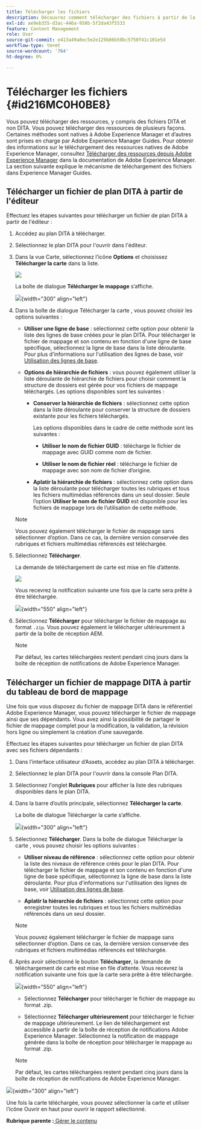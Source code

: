 ```yaml
---
title: Télécharger les fichiers
description: Découvrez comment télécharger des fichiers à partir de la console de mappage DITA dans AEM Guides et exporter un fichier de mappage DITA dans le référentiel AEM.
exl-id: ae9eb355-d3ac-446a-958b-5f2da43f5533
feature: Content Management
role: User
source-git-commit: e413a49a8ec5e2e129b86b50bc5750f41c101e5d
workflow-type: tm+mt
source-wordcount: '764'
ht-degree: 0%

---
```


# Télécharger les fichiers {#id216MC0H0BE8}

Vous pouvez télécharger des ressources, y compris des fichiers DITA et non DITA. Vous pouvez télécharger des ressources de plusieurs façons. Certaines méthodes sont natives à Adobe Experience Manager et d’autres sont prises en charge par Adobe Experience Manager Guides. Pour obtenir des informations sur le téléchargement des ressources natives de Adobe Experience Manager, consultez [Télécharger des ressources depuis Adobe Experience Manager](https://experienceleague.adobe.com/docs/experience-manager-cloud-service/assets/manage/download-assets-from-aem.html) dans la documentation de Adobe Experience Manager. La section suivante explique le mécanisme de téléchargement des fichiers dans Experience Manager Guides.

## Télécharger un fichier de plan DITA à partir de l&#39;éditeur

Effectuez les étapes suivantes pour télécharger un fichier de plan DITA à partir de l&#39;éditeur :

1. Accédez au plan DITA à télécharger.
1. Sélectionnez le plan DITA pour l&#39;ouvrir dans l&#39;éditeur.

1. Dans la vue Carte, sélectionnez l’icône **Options** et choisissez **Télécharger la carte** dans la liste.

   ![](images/download-map-option-editor.png)

   La boîte de dialogue **Télécharger le mappage** s’affiche.

   ![](images/download-map-dialog-new.png){width="300" align="left"}

1. Dans la boîte de dialogue Télécharger la carte , vous pouvez choisir les options suivantes :

   - **Utiliser une ligne de base** : sélectionnez cette option pour obtenir la liste des lignes de base créées pour le plan DITA. Pour télécharger le fichier de mappage et son contenu en fonction d&#39;une ligne de base spécifique, sélectionnez la ligne de base dans la liste déroulante. Pour plus d&#39;informations sur l&#39;utilisation des lignes de base, voir [Utilisation des lignes de base](generate-output-use-baseline-for-publishing.md#).

   - **Options de hiérarchie de fichiers** : vous pouvez également utiliser la liste déroulante de hiérarchie de fichiers pour choisir comment la structure de dossiers est gérée pour vos fichiers de mappage téléchargés. Les options disponibles sont les suivantes :

      - **Conserver la hiérarchie de fichiers** : sélectionnez cette option dans la liste déroulante pour conserver la structure de dossiers existante pour les fichiers téléchargés.

        Les options disponibles dans le cadre de cette méthode sont les suivantes :

         - **Utiliser le nom de fichier GUID** : télécharge le fichier de mappage avec GUID comme nom de fichier.

         - **Utiliser le nom de fichier réel** : télécharge le fichier de mappage avec son nom de fichier d’origine.

      - **Aplatir la hiérarchie de fichiers** : sélectionnez cette option dans la liste déroulante pour télécharger toutes les rubriques et tous les fichiers multimédias référencés dans un seul dossier. Seule l’option **Utiliser le nom de fichier GUID** est disponible pour les fichiers de mappage lors de l’utilisation de cette méthode.

   >[!NOTE]
   >
   > Vous pouvez également télécharger le fichier de mappage sans sélectionner d’option. Dans ce cas, la dernière version conservée des rubriques et fichiers multimédias référencés est téléchargée.

1. Sélectionnez **Télécharger**.

   La demande de téléchargement de carte est mise en file d’attente.

   ![](images/download-map-notification.png)

   Vous recevrez la notification suivante une fois que la carte sera prête à être téléchargée.

   ![](images/download-map-success-message.png){width="550" align="left"}

1. Sélectionnez **Télécharger** pour télécharger le fichier de mappage au format `.zip`. Vous pouvez également le télécharger ultérieurement à partir de la boîte de réception AEM.

   >[!NOTE]
   >
   > Par défaut, les cartes téléchargées restent pendant cinq jours dans la boîte de réception de notifications de Adobe Experience Manager.

## Télécharger un fichier de mappage DITA à partir du tableau de bord de mappage

Une fois que vous disposez du fichier de mappage DITA dans le référentiel Adobe Experience Manager, vous pouvez télécharger le fichier de mappage ainsi que ses dépendants. Vous avez ainsi la possibilité de partager le fichier de mappage complet pour la modification, la validation, la révision hors ligne ou simplement la création d’une sauvegarde.

Effectuez les étapes suivantes pour télécharger un fichier de plan DITA avec ses fichiers dépendants :

1. Dans l’interface utilisateur d’Assets, accédez au plan DITA à télécharger.

1. Sélectionnez le plan DITA pour l&#39;ouvrir dans la console Plan DITA.

1. Sélectionnez l&#39;onglet **Rubriques** pour afficher la liste des rubriques disponibles dans le plan DITA.

1. Dans la barre d’outils principale, sélectionnez **Télécharger la carte**.

   La boîte de dialogue Télécharger la carte s’affiche.

   ![](images/download-map.png){width="300" align="left"}

1. Sélectionnez **Télécharger**. Dans la boîte de dialogue Télécharger la carte , vous pouvez choisir les options suivantes :

   - **Utiliser niveau de référence** : sélectionnez cette option pour obtenir la liste des niveaux de référence créés pour le plan DITA. Pour télécharger le fichier de mappage et son contenu en fonction d&#39;une ligne de base spécifique, sélectionnez la ligne de base dans la liste déroulante. Pour plus d&#39;informations sur l&#39;utilisation des lignes de base, voir [Utilisation des lignes de base](generate-output-use-baseline-for-publishing.md#).

   - **Aplatir la hiérarchie de fichiers** : sélectionnez cette option pour enregistrer toutes les rubriques et tous les fichiers multimédias référencés dans un seul dossier.


   >[!NOTE]
   >
   > Vous pouvez également télécharger le fichier de mappage sans sélectionner d’option. Dans ce cas, la dernière version conservée des rubriques et fichiers multimédias référencés est téléchargée.

1. Après avoir sélectionné le bouton **Télécharger**, la demande de téléchargement de carte est mise en file d’attente. Vous recevrez la notification suivante une fois que la carte sera prête à être téléchargée.

   ![](images/download-map-prompt.png){width="550" align="left"}

   - Sélectionnez **Télécharger** pour télécharger le fichier de mappage au format .zip.

   - Sélectionnez **Télécharger ultérieurement** pour télécharger le fichier de mappage ultérieurement. Le lien de téléchargement est accessible à partir de la boîte de réception de notifications Adobe Experience Manager. Sélectionnez la notification de mappage générée dans la boîte de réception pour télécharger le mappage au format .zip.

   >[!NOTE]
   >
   > Par défaut, les cartes téléchargées restent pendant cinq jours dans la boîte de réception de notifications de Adobe Experience Manager.

![](images/download-map-inbox.png){width="300" align="left"}

Une fois la carte téléchargée, vous pouvez sélectionner la carte et utiliser l’icône Ouvrir en haut pour ouvrir le rapport sélectionné.

**Rubrique parente :**[ Gérer le contenu](authoring.md)
